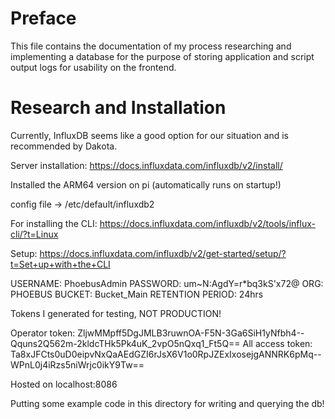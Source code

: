 # Preface

This file contains the documentation of my process researching and implementing a database for the purpose of storing application and script output logs for usability on the frontend.

# Research and Installation

Currently, InfluxDB seems like a good option for our situation and is recommended by Dakota.

Server installation:
https://docs.influxdata.com/influxdb/v2/install/

Installed the ARM64 version on pi (automatically runs on startup!)

config file -> /etc/default/influxdb2

For installing the CLI:
https://docs.influxdata.com/influxdb/v2/tools/influx-cli/?t=Linux

Setup:
https://docs.influxdata.com/influxdb/v2/get-started/setup/?t=Set+up+with+the+CLI

USERNAME: PhoebusAdmin
PASSWORD: um~N:AgdY=r*bq3kS'x72@
ORG: PHOEBUS
BUCKET: Bucket_Main
RETENTION PERIOD: 24hrs

Tokens I generated for testing, NOT PRODUCTION!

Operator token: ZljwMMpff5DgJMLB3ruwnOA-F5N-3Ga6SiH1yNfbh4--Qquns2Q562m-2kldcTHk5Pk4uK_2vpO5nQxq1_Ft5Q==
All access token: Ta8xJFCts0uD0eipvNxQaAEdGZI6rJsX6V1o0RpJZExIxosejgANNRK6pMq--WPnL0j4iRzs5niWrjc0ikY9Tw==

Hosted on localhost:8086

Putting some example code in this directory for writing and querying the db!

